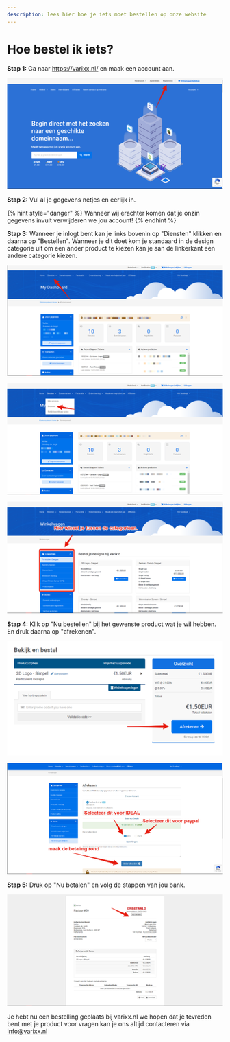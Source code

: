 ```yaml
---
description: lees hier hoe je iets moet bestellen op onze website
---
```


# Hoe bestel ik iets?

**Stap 1:** Ga naar https://varixx.nl/ en maak een account aan.

![](../.gitbook/assets/image%20%284%29.png)

**Stap 2:** Vul al je gegevens netjes en eerlijk in.

{% hint style="danger" %}
Wanneer wij erachter komen dat je onzin gegevens invult verwijderen we jou account!
{% endhint %}

**Stap 3:** Wanneer je inlogt bent kan je links bovenin op "Diensten" klikken en daarna op "Bestellen". Wanneer je dit doet kom je standaard in de design categorie uit om een ander product te kiezen kan je aan de linkerkant een andere categorie kiezen.

![](../.gitbook/assets/image%20%286%29.png)

![](../.gitbook/assets/image%20%283%29.png)

![](../.gitbook/assets/image.png)

**Stap 4:** Klik op "Nu bestellen" bij het gewenste product wat je wil hebben. En druk daarna op "afrekenen".

![](../.gitbook/assets/image%20%287%29.png)

![](../.gitbook/assets/image%20%281%29.png)

**Stap 5:** Druk op "Nu betalen" en volg de stappen van jou bank.  


![](../.gitbook/assets/image%20%285%29.png)

Je hebt nu een bestelling geplaats bij varixx.nl we hopen dat je tevreden bent met je product voor vragen kan je ons altijd contacteren via info@varixx.nl

